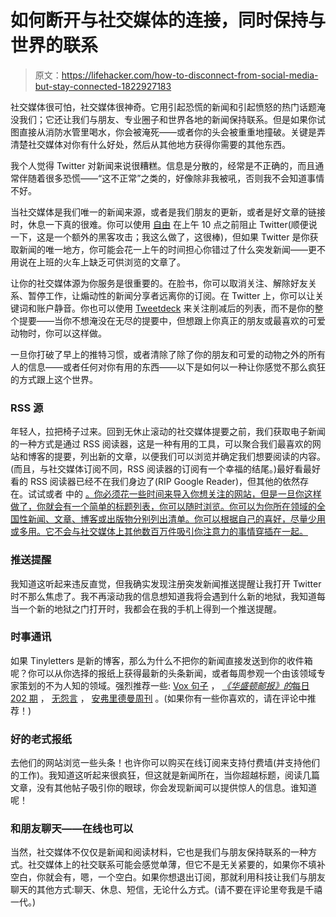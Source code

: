 # 如何断开与社交媒体的连接，同时保持与世界的联系

> 原文：<https://lifehacker.com/how-to-disconnect-from-social-media-but-stay-connected-1822927183>

社交媒体很可怕，社交媒体很神奇。它用引起恐慌的新闻和引起愤怒的热门话题淹没我们；它还让我们与朋友、专业圈子和世界各地的新闻保持联系。但是如果你试图直接从消防水管里喝水，你会被淹死——或者你的头会被重重地撞破。关键是弄清楚社交媒体对你有什么好处，然后从其他地方获得你需要的其他东西。



我个人觉得 Twitter 对新闻来说很糟糕。信息是分散的，经常是不正确的，而且通常伴随着很多恐慌——“这不正常”之类的，好像除非我被吼，否则我不会知道事情不好。

当社交媒体是我们唯一的新闻来源，或者是我们朋友的更新，或者是好文章的链接时，休息一下真的很难。你可以使用 [自由](https://freedom.to/) 在上午 10 点之前阻止 Twitter(顺便说一下，这是一个额外的黑客攻击；我这么做了，这很棒)，但如果 Twitter 是你获取新闻的唯一地方，你可能会花一上午的时间担心你错过了什么突发新闻——更不用说在上班的火车上缺乏可供浏览的文章了。

让你的社交媒体源为你服务是很重要的。在脸书，你可以取消关注、解除好友关系、暂停工作，让煽动性的新闻分享者远离你的订阅。在 Twitter 上，你可以让关键词和账户静音。你也可以使用 [Tweetdeck](https://tweetdeck.twitter.com/) 来关注削减后的列表，而不是你的整个提要——当你不想淹没在无尽的提要中，但想跟上你真正的朋友或最喜欢的可爱动物时，你可以这样做。

一旦你打破了早上的推特习惯，或者清除了除了你的朋友和可爱的动物之外的所有人的信息——或者任何对你有用的东西——以下是如何以一种让你感觉不那么疯狂的方式跟上这个世界。

### **RSS 源**

年轻人，拉把椅子过来。回到无休止滚动的社交媒体提要之前，我们获取电子新闻的一种方式是通过 RSS 阅读器，这是一种有用的工具，可以聚合我们最喜欢的网站和博客的提要，列出新的文章，以便我们可以浏览并确定我们想要阅读的内容。(而且，与社交媒体订阅不同，RSS 阅读器的订阅有一个幸福的结尾。)最好看最好看的 RSS 阅读器已经不在我们身边了(RIP Google Reader)，但其他的依然存在。试试或者 中的 [。你必须花一些时间来导入你想关注的网站，但是一旦你这样做了，你就会有一个简单的标题列表，你可以随时浏览。你可以为你所在领域的全国性新闻、文章、博客或出版物分别列出清单。你可以根据自己的喜好，尽量少用或多用。它不会与社交媒体上其他数百万件吸引你注意力的事情穿插在一起。](https://www.inoreader.com/?lang=en_US)

### 推送提醒

我知道这听起来违反直觉，但我确实发现注册突发新闻推送提醒让我打开 Twitter 时不那么焦虑了。我不再滚动我的信息想知道我将会遇到什么新的地狱，我知道每当一个新的地狱之门打开时，我都会在我的手机上得到一个推送提醒。

### **时事通讯**

如果 Tinyletters 是新的博客，那么为什么不把你的新闻直接发送到你的收件箱呢？你可以从你选择的报纸上获得最新的头条新闻，或者每周参观一个由该领域专家策划的不为人知的领域。强烈推荐一些: [Vox 句子](https://www.vox.com/vox-sentences) ， [*《华盛顿邮报》的*每日 202 期](https://subscribe.washingtonpost.com/newsletters/#/newsletters) ， [无怨言](https://tinyletter.com/nocomplaints/) ， [安弗里德曼周刊](http://www.annfriedman.com/weekly/) 。(如果你有一些你喜欢的，请在评论中推荐！)

### **好的老式报纸**

去他们的网站浏览一些头条！也许你可以购买在线订阅来支持付费墙(并支持他们的工作)。我知道这听起来很疯狂，但这就是新闻所在，当你超越标题，阅读几篇文章，没有其他帖子吸引你的眼球，你会发现新闻可以提供惊人的信息。谁知道呢！

### **和朋友聊天——在线也可以**

当然，社交媒体不仅仅是新闻和阅读材料，它也是我们与朋友保持联系的一种方式。社交媒体上的社交联系可能会感觉单薄，但它不是无关紧要的，如果你不填补空白，你就会有，嗯，一个空白。如果你想退出订阅，那就利用科技让我们与朋友聊天的其他方式:聊天、休息、短信，无论什么方式。(请不要在评论里夸我是千禧一代。)